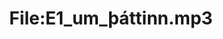 ---
title: File:E1_um_þáttinn.mp3
recording of: um þáttinn
reading speed: slow
speaker: E
license: CC0
---